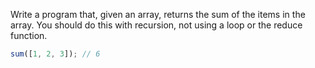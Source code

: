 Write a program that, given an array, returns the sum of the items in the array.
You should do this with recursion, not using a loop or the reduce function.

```js
sum([1, 2, 3]); // 6
```
